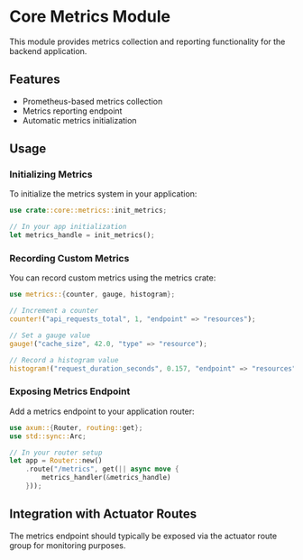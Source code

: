 # Core Metrics Module

This module provides metrics collection and reporting functionality for the backend application.

## Features

- Prometheus-based metrics collection
- Metrics reporting endpoint
- Automatic metrics initialization

## Usage

### Initializing Metrics

To initialize the metrics system in your application:

```rust
use crate::core::metrics::init_metrics;

// In your app initialization
let metrics_handle = init_metrics();
```

### Recording Custom Metrics

You can record custom metrics using the metrics crate:

```rust
use metrics::{counter, gauge, histogram};

// Increment a counter
counter!("api_requests_total", 1, "endpoint" => "resources");

// Set a gauge value
gauge!("cache_size", 42.0, "type" => "resource");

// Record a histogram value
histogram!("request_duration_seconds", 0.157, "endpoint" => "resources");
```

### Exposing Metrics Endpoint

Add a metrics endpoint to your application router:

```rust
use axum::{Router, routing::get};
use std::sync::Arc;

// In your router setup
let app = Router::new()
    .route("/metrics", get(|| async move {
        metrics_handler(&metrics_handle)
    }));
```

## Integration with Actuator Routes

The metrics endpoint should typically be exposed via the actuator route group for monitoring purposes. 